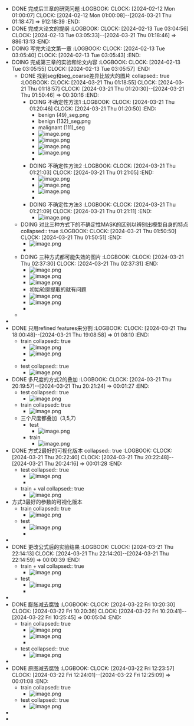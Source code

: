 - DONE 完成后三章的研究问题
  :LOGBOOK:
  CLOCK: [2024-02-12 Mon 01:00:07]
  CLOCK: [2024-02-12 Mon 01:00:08]--[2024-03-21 Thu 01:18:47] =>  912:18:39
  :END:
- DONE 完成大论文的提纲
  :LOGBOOK:
  CLOCK: [2024-02-13 Tue 03:04:56]
  CLOCK: [2024-02-13 Tue 03:05:33]--[2024-03-21 Thu 01:18:46] =>  886:13:13
  :END:
- DOING 写完大论文第一章
  :LOGBOOK:
  CLOCK: [2024-02-13 Tue 03:05:40]
  CLOCK: [2024-02-13 Tue 03:05:43]
  :END:
- DOING 完成第三章的实验和论文内容
  :LOGBOOK:
  CLOCK: [2024-02-13 Tue 03:05:55]
  CLOCK: [2024-02-13 Tue 03:05:57]
  :END:
	- DONE 找到seg和seg_coarse差异比较大的图片
	  collapsed:: true
	  :LOGBOOK:
	  CLOCK: [2024-03-21 Thu 01:18:55]
	  CLOCK: [2024-03-21 Thu 01:18:57]
	  CLOCK: [2024-03-21 Thu 01:20:30]--[2024-03-21 Thu 01:50:46] =>  00:30:16
	  :END:
		- DOING 不确定性方法1
		  :LOGBOOK:
		  CLOCK: [2024-03-21 Thu 01:20:46]
		  CLOCK: [2024-03-21 Thu 01:20:50]
		  :END:
			- benign (49)_seg.png
			- benign (132)_seg.png
			- malignant (111)_seg
			- ![image.png](../assets/image_1710955690195_0.png)
			- ![image.png](../assets/image_1710955778535_0.png)
			- ![image.png](../assets/image_1710955821284_0.png)
			- ![image.png](../assets/image_1710955893869_0.png)
			-
		- DOING 不确定性方法2
		  :LOGBOOK:
		  CLOCK: [2024-03-21 Thu 01:21:03]
		  CLOCK: [2024-03-21 Thu 01:21:05]
		  :END:
			- ![image.png](../assets/image_1710956005181_0.png)
			- ![image.png](../assets/image_1710956059554_0.png)
			- ![image.png](../assets/image_1710956873081_0.png)
			-
		- DOING 不确定性方法3
		  :LOGBOOK:
		  CLOCK: [2024-03-21 Thu 01:21:09]
		  CLOCK: [2024-03-21 Thu 01:21:11]
		  :END:
			- ![image.png](../assets/image_1710956673879_0.png)
	- DOING 对比三种方式下的不确定性MASK的区别以辨别出模型自身的特点
	  collapsed:: true
	  :LOGBOOK:
	  CLOCK: [2024-03-21 Thu 01:50:50]
	  CLOCK: [2024-03-21 Thu 01:50:51]
	  :END:
		- ![image.png](../assets/image_1710957082868_0.png)
		-
	- DOING 三种方式都可能失效的图片
	  :LOGBOOK:
	  CLOCK: [2024-03-21 Thu 02:37:30]
	  CLOCK: [2024-03-21 Thu 02:37:31]
	  :END:
		- ![image.png](../assets/image_1710959857774_0.png)
		- ![image.png](../assets/image_1710963516973_0.png)
		- ![image.png](../assets/image_1710963582052_0.png)
		- 初始轮廓提取的就有问题
		- ![image.png](../assets/image_1711025618871_0.png)
		- ![image.png](../assets/image_1711026316941_0.png)
		-
	-
-
- DONE 只用refined features来分割
  :LOGBOOK:
  CLOCK: [2024-03-21 Thu 18:00:48]--[2024-03-21 Thu 19:08:58] =>  01:08:10
  :END:
	- train
	  collapsed:: true
		- ![image.png](../assets/image_1711015255565_0.png)
		- ![image.png](../assets/image_1711015297850_0.png)
		-
	- test
	  collapsed:: true
		- ![image.png](../assets/image_1711019328853_0.png)
- DONE 多尺度的方式2的叠加
  :LOGBOOK:
  CLOCK: [2024-03-21 Thu 20:19:57]--[2024-03-21 Thu 20:21:24] =>  00:01:27
  :END:
	- test
	  collapsed:: true
		- ![image.png](../assets/image_1711023611314_0.png)
	- train
	  collapsed:: true
		- ![image.png](../assets/image_1711023645980_0.png)
	- 三个尺度都叠加（3,5,7）
		- test
			- ![image.png](../assets/image_1711045398155_0.png)
		- train
			- ![image.png](../assets/image_1711045420091_0.png)
- DONE 方式2最好的可视化版本
  collapsed:: true
  :LOGBOOK:
  CLOCK: [2024-03-21 Thu 20:22:40]
  CLOCK: [2024-03-21 Thu 20:22:48]--[2024-03-21 Thu 20:24:16] =>  00:01:28
  :END:
	- test
	  collapsed:: true
		- ![image.png](../assets/image_1711023805492_0.png)
		-
	- train + val
	  collapsed:: true
		- ![image.png](../assets/image_1711023842794_0.png)
- 方式3最好的参数的可视化版本
	- train
	  collapsed:: true
		- ![image.png](../assets/image_1711043044949_0.png)
	- test
		- ![image.png](../assets/image_1711042991353_0.png)
		-
-
- DONE 更改公式后的实验结果
  :LOGBOOK:
  CLOCK: [2024-03-21 Thu 22:14:13]
  CLOCK: [2024-03-21 Thu 22:14:20]--[2024-03-21 Thu 22:14:59] =>  00:00:39
  :END:
	- train + val
	  collapsed:: true
		- ![image.png](../assets/image_1711030495643_0.png)
	- test
		- ![image.png](../assets/image_1711030468766_0.png)
		-
-
- DONE 膨胀减去腐蚀
  :LOGBOOK:
  CLOCK: [2024-03-22 Fri 10:20:30]
  CLOCK: [2024-03-22 Fri 10:20:36]
  CLOCK: [2024-03-22 Fri 10:20:41]--[2024-03-22 Fri 10:25:45] =>  00:05:04
  :END:
	- train
	  collapsed:: true
		- ![image.png](../assets/image_1711074097527_0.png)
		- ![image.png](../assets/image_1711074129868_0.png)
		-
	- test
	  collapsed:: true
		- ![image.png](../assets/image_1711074341510_0.png)
-
- DONE 原图减去腐蚀
  :LOGBOOK:
  CLOCK: [2024-03-22 Fri 12:23:57]
  CLOCK: [2024-03-22 Fri 12:24:01]--[2024-03-22 Fri 12:25:09] =>  00:01:08
  :END:
	- train
	  collapsed:: true
		- ![image.png](../assets/image_1711081504897_0.png)
	- test
	  collapsed:: true
		- ![image.png](../assets/image_1711081457071_0.png)
-
-